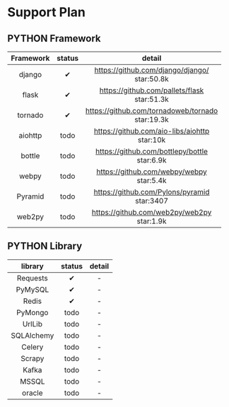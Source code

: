 # Support Plan
## PYTHON Framework

Framework| status | detail
:---:|:---:|:---:
django | ✔ | https://github.com/django/django/<br>star:50.8k
flask | ✔ | https://github.com/pallets/flask<br>star:51.3k
tornado| ✔ | https://github.com/tornadoweb/tornado<br>star:19.3k
aiohttp| todo |https://github.com/aio-libs/aiohttp<br>star:10k
bottle| todo | https://github.com/bottlepy/bottle<br>star:6.9k
webpy| todo |https://github.com/webpy/webpy<br>star:5.4k
Pyramid| todo | https://github.com/Pylons/pyramid<br>star:3407
web2py| todo |https://github.com/web2py/web2py<br>star:1.9k

## PYTHON Library

library | status | detail
:---:|:---:|:---:
Requests| ✔ | -
PyMySQL| ✔ | -
Redis| ✔ | -
PyMongo| todo | -
UrlLib| todo | -
SQLAlchemy| todo | -
Celery| todo | -
Scrapy| todo | -
Kafka| todo | -
MSSQL| todo | -
oracle| todo | -
